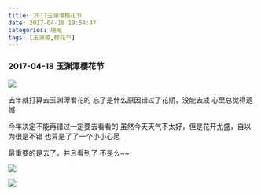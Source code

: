 ```yaml
---
title: 2017玉渊潭樱花节
date: 2017-04-18 19:54:47
categories: 随笔
tags: [玉渊潭,樱花节]
---
```


### 2017-04-18 玉渊潭樱花节

![](http://o8cfktdb3.bkt.clouddn.com/yuyuantan04.JPG)

去年就打算去玉渊潭看花的
忘了是什么原因错过了花期，没能去成
心里总觉得遗憾
<!--more-->
今年决定不能再错过一定要去看看的
虽然今天天气不太好，但是花开尤盛，自以为很是不错
也算是了了一个小小心愿

最重要的是去了，并且看到了
不是么~~

![](http://o8cfktdb3.bkt.clouddn.com/yuyuantan02.JPG)

![](http://o8cfktdb3.bkt.clouddn.com/yuyuantan03.JPG)

